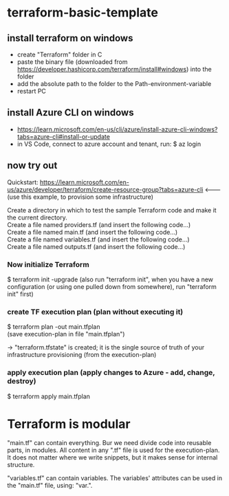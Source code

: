 # terraform-basic-template

## install terraform on windows
- create "Terraform" folder in C
- paste the binary file (downloaded from https://developer.hashicorp.com/terraform/install#windows) into the folder
- add the absolute path to the folder to the Path-environment-variable
- restart PC

## install Azure CLI on windows
- https://learn.microsoft.com/en-us/cli/azure/install-azure-cli-windows?tabs=azure-cli#install-or-update
- in VS Code, connect to azure account and tenant, run: $ az login

## now try out
 Quickstart: https://learn.microsoft.com/en-us/azure/developer/terraform/create-resource-group?tabs=azure-cli
<--- (use this example, to provision some infrastructure)


Create a directory in which to test the sample Terraform code and make it the current directory.<br>
Create a file named providers.tf (and insert the following code...)<br>
Create a file named main.tf (and insert the following code...)<br>
Create a file named variables.tf (and insert the following code...)<br>
Create a file named outputs.tf (and insert the following code...)<br>


### Now initialize Terraform
$ terraform init -upgrade
(also run "terraform init", when you have a new configuration (or using one pulled down from somewhere), run "terraform init" first)

### create TF execution plan (plan without executing it)
$ terraform plan -out main.tfplan <br>
(save execution-plan in file "main.tfplan")

-> "terraform.tfstate" is created; it is the single source of truth of your infrastructure provisioning (from the execution-plan)

### apply execution plan (apply changes to Azure - add, change, destroy)
$ terraform apply main.tfplan


# Terraform is modular

"main.tf" can contain everything.
Bur we need divide code into reusable parts, in modules.
All content in any ".tf" file is used for the execution-plan. It does not matter where we write snippets, but it makes sense for internal structure.

"variables.tf" can contain variables. The variables' attributes can be used in the "main.tf" file, using: "var.<attr>".
